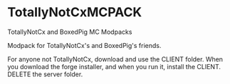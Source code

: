 # TotallyNotCxMCPACK
TotallyNotCx and BoxedPig MC Modpacks


Modpack for TotallyNotCx's and BoxedPig's friends.


For anyone not TotallyNotCx, download and use the CLIENT folder.
When you download the forge installer, and when you run it, install the CLIENT. DELETE the server folder.
